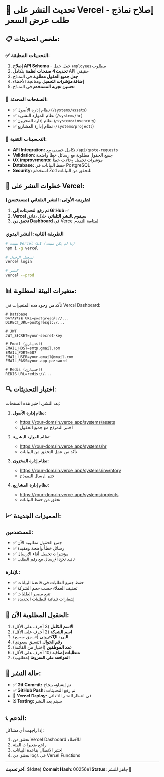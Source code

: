 # 🚀 تحديث النشر على Vercel - إصلاح نماذج طلب عرض السعر

## 📋 **ملخص التحديثات:**

### ✅ **التحديثات المطبقة:**
1. **إصلاح API Schema** - جعل حقل `employees` مطلوب
2. **تحديث 4 صفحات أنظمة** بتكامل API حقيقي
3. **جعل جميع الحقول مطلوبة** في النماذج
4. **إضافة مؤشرات التحميل** ومعالجة الأخطاء
5. **تحسين تجربة المستخدم** في النماذج

### 🎯 **الصفحات المحدثة:**
- ✅ نظام إدارة الأصول (`/systems/assets`)
- ✅ نظام الموارد البشرية (`/systems/hr`)
- ✅ نظام إدارة المخزون (`/systems/inventory`)
- ✅ نظام إدارة المشاريع (`/systems/projects`)

### 🔧 **التحسينات التقنية:**
- **API Integration:** تكامل حقيقي مع `/api/quote-requests`
- **Validation:** جميع الحقول مطلوبة مع رسائل خطأ واضحة
- **UX Improvements:** مؤشرات تحميل وحالات خطأ
- **Database:** حفظ البيانات في PostgreSQL
- **Security:** استخدام Zod للتحقق من البيانات

## 🚀 **خطوات النشر على Vercel:**

### **الطريقة الأولى: النشر التلقائي (مستحسن)**
1. **تم رفع التحديثات إلى GitHub** ✅
2. **Vercel سيقوم بالنشر التلقائي** خلال دقائق
3. **تحقق من Dashboard** في Vercel لمتابعة التقدم

### **الطريقة الثانية: النشر اليدوي**
```bash
# تثبيت Vercel CLI (إذا لم يكن مثبت)
npm i -g vercel

# تسجيل الدخول
vercel login

# النشر
vercel --prod
```

## 📊 **متغيرات البيئة المطلوبة:**

تأكد من وجود هذه المتغيرات في Vercel Dashboard:

```env
# Database
DATABASE_URL=postgresql://...
DIRECT_URL=postgresql://...

# JWT
JWT_SECRET=your-secret-key

# Email (اختياري)
EMAIL_HOST=smtp.gmail.com
EMAIL_PORT=587
EMAIL_USER=your-email@gmail.com
EMAIL_PASS=your-app-password

# Redis (اختياري)
REDIS_URL=redis://...
```

## 🔍 **اختبار التحديثات:**

بعد النشر، اختبر هذه الصفحات:

1. **نظام إدارة الأصول:**
   - https://your-domain.vercel.app/systems/assets
   - اختبر النموذج مع جميع الحقول

2. **نظام الموارد البشرية:**
   - https://your-domain.vercel.app/systems/hr
   - تأكد من عمل التحقق من البيانات

3. **نظام إدارة المخزون:**
   - https://your-domain.vercel.app/systems/inventory
   - اختبر إرسال النموذج

4. **نظام إدارة المشاريع:**
   - https://your-domain.vercel.app/systems/projects
   - تحقق من حفظ البيانات

## 📈 **المميزات الجديدة:**

### **للمستخدمين:**
- ✅ جميع الحقول مطلوبة الآن
- ✅ رسائل خطأ واضحة ومفيدة
- ✅ مؤشرات تحميل أثناء الإرسال
- ✅ تأكيد نجح الإرسال مع رقم الطلب

### **للإدارة:**
- ✅ حفظ جميع الطلبات في قاعدة البيانات
- ✅ تصنيف العملاء حسب حجم الشركة
- ✅ تتبع مصدر الطلبات
- ✅ إشعارات تلقائية للطلبات الجديدة

## 🎯 **الحقول المطلوبة الآن:**

1. **الاسم الكامل** (3 أحرف على الأقل)
2. **اسم الشركة** (2 أحرف على الأقل)
3. **البريد الإلكتروني** (تنسيق صحيح)
4. **رقم الجوال** (تنسيق سعودي)
5. **عدد الموظفين** (اختيار من القائمة)
6. **متطلبات إضافية** (10 أحرف على الأقل)
7. **الموافقة على الشروط** (مطلوب)

## 🔄 **حالة النشر:**

- ✅ **Git Commit:** تم إنشاؤه بنجاح
- ✅ **GitHub Push:** تم رفع التحديثات
- 🔄 **Vercel Deploy:** في انتظار النشر التلقائي
- ⏳ **Testing:** سيتم بعد النشر

## 📞 **الدعم:**

إذا واجهت أي مشاكل:
1. تحقق من Vercel Dashboard للأخطاء
2. راجع متغيرات البيئة
3. اختبر الاتصال بقاعدة البيانات
4. تحقق من logs في Vercel Functions

---

**آخر تحديث:** $(date)
**Commit Hash:** 00256e1
**Status:** جاهز للنشر 🚀
